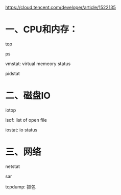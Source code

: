 https://cloud.tencent.com/developer/article/1522135


# 一、CPU和内存：
top

ps

vmstat: virtual memeory status

pidstat


# 二、磁盘IO

iotop

lsof: list of open file

iostat: io status

# 三、网络

netstat

sar

tcpdump: 抓包

